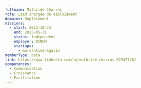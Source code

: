 ```yaml
---
fullname: Mathilde Charras
role: Lead chargée de déploiement
domaine: Déploiement
missions:
  - start: 2023-10-23
    end: 2025-05-31
    status: independent
    employer: DINUM
    startups:
      - ma-cantine-egalim
memberType: beta
link: https://www.linkedin.com/in/mathilde-charras-62947748/
competences:
  - Communication
  - Croissance
  - Facilitation
---
```


